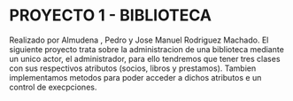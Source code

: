 # PROYECTO 1 - BIBLIOTECA 
Realizado por Almudena , Pedro y Jose Manuel Rodriguez Machado.
El siguiente proyecto trata sobre la administracion de una biblioteca mediante un unico actor, el administrador, 
para ello tendremos que tener tres clases con sus respectivos atributos (socios, libros y prestamos). Tambien implementamos metodos para poder acceder a dichos atributos e un control de execpciones.
